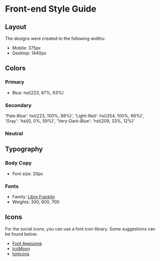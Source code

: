 # Front-end Style Guide

## Layout

The designs were created to the following widths:

- Mobile: 375px
- Desktop: 1440px

## Colors

### Primary

- Blue: hsl(223, 87%, 63%)

### Secondary

'Pale-Blue': hsl(223, 100%, 88%)',
'Light-Red': hsl(354, 100%, 66%)',
'Gray': 'hsl(0, 0%, 59%)',
'Very-Dark-Blue': 'hsl(209, 33%, 12%)'

### Neutral


## Typography

### Body Copy

- Font size: 20px

### Fonts

- Family: [Libre Franklin](https://fonts.google.com/specimen/Libre+Franklin)
- Weights: 300, 600, 700

## Icons

For the social icons, you can use a font icon library. Some suggestions can be found below:

- [Font Awesome](https://fontawesome.com)
- [IcoMoon](https://icomoon.io)
- [Ionicons](https://ionicons.com)